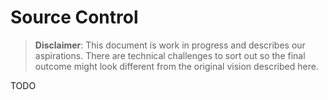 # Source Control

> **Disclaimer**: This document is work in progress and describes our aspirations. There are technical challenges to sort out so the final outcome might look different from the original vision described here.

TODO